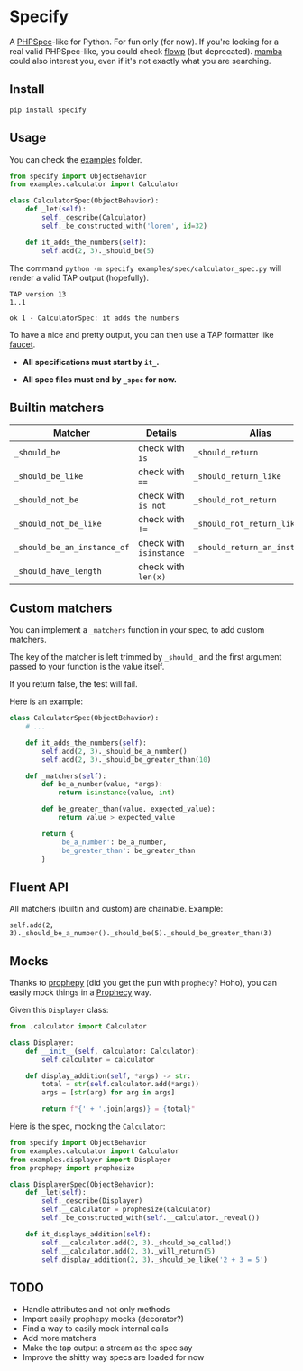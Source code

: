 # Specify

A [PHPSpec](https://github.com/phpspec/phpspec)-like for Python. For fun only (for now). If you're looking for a real valid PHPSpec-like, you could check [flowp](http://pawelgalazka.github.io/flowp/testing.html) (but deprecated). [mamba](https://nestorsalceda.com/mamba/) could also interest you, even if it's not exactly what you are searching.

## Install

`pip install specify`

## Usage

You can check the [examples](examples) folder.

```python
from specify import ObjectBehavior
from examples.calculator import Calculator

class CalculatorSpec(ObjectBehavior):
    def _let(self):
        self._describe(Calculator)
        self._be_constructed_with('lorem', id=32)

    def it_adds_the_numbers(self):
        self.add(2, 3)._should_be(5)
```

The command `python -m specify examples/spec/calculator_spec.py` will render a valid TAP output (hopefully).

```
TAP version 13
1..1

ok 1 - CalculatorSpec: it adds the numbers
```

To have a nice and pretty output, you can then use a TAP formatter like [faucet](https://www.npmjs.com/package/faucet).

- **All specifications must start by `it_`.**

- **All spec files must end by `_spec` for now.**

## Builtin matchers

| Matcher                     | Details                 | Alias                           |
| --------------------------- | ----------------------- | ------------------------------- |
| `_should_be`                | check with `is`         | `_should_return`                |
| `_should_be_like`           | check with `==`         | `_should_return_like`           |
| `_should_not_be`            | check with `is not`     | `_should_not_return`            |
| `_should_not_be_like`       | check with `!=`         | `_should_not_return_like`       |
| `_should_be_an_instance_of` | check with `isinstance` | `_should_return_an_instance_of` |
| `_should_have_length`       | check with `len(x)`     |                                 |

## Custom matchers

You can implement a `_matchers` function in your spec, to add custom matchers.

The key of the matcher is left trimmed by `_should_` and the first argument
passed to your function is the value itself.

If you return false, the test will fail.

Here is an example:

```python
class CalculatorSpec(ObjectBehavior):
    # ...

    def it_adds_the_numbers(self):
        self.add(2, 3)._should_be_a_number()
        self.add(2, 3)._should_be_greater_than(10)

    def _matchers(self):
        def be_a_number(value, *args):
            return isinstance(value, int)

        def be_greater_than(value, expected_value):
            return value > expected_value

        return {
            'be_a_number': be_a_number,
            'be_greater_than': be_greater_than
        }
```

## Fluent API

All matchers (builtin and custom) are chainable. Example:

`self.add(2, 3)._should_be_a_number()._should_be(5)._should_be_greater_than(3)`

## Mocks

Thanks to [prophepy](https://github.com/Einenlum/prophepy) (did you get the pun with `prophecy`? Hoho), you can
easily mock things in a [Prophecy](https://github.com/phpspec/prophecy) way.

Given this `Displayer` class:

```python
from .calculator import Calculator

class Displayer:
    def __init__(self, calculator: Calculator):
        self.calculator = calculator

    def display_addition(self, *args) -> str:
        total = str(self.calculator.add(*args))
        args = [str(arg) for arg in args]

        return f"{' + '.join(args)} = {total}"
```

Here is the spec, mocking the `Calculator`:

```python
from specify import ObjectBehavior
from examples.calculator import Calculator
from examples.displayer import Displayer
from prophepy import prophesize

class DisplayerSpec(ObjectBehavior):
    def _let(self):
        self._describe(Displayer)
        self.__calculator = prophesize(Calculator)
        self._be_constructed_with(self.__calculator._reveal())

    def it_displays_addition(self):
        self.__calculator.add(2, 3)._should_be_called()
        self.__calculator.add(2, 3)._will_return(5)
        self.display_addition(2, 3)._should_be_like('2 + 3 = 5')
```

## TODO

- Handle attributes and not only methods
- Import easily prophepy mocks (decorator?)
- Find a way to easily mock internal calls
- Add more matchers
- Make the tap output a stream as the spec say
- Improve the shitty way specs are loaded for now
